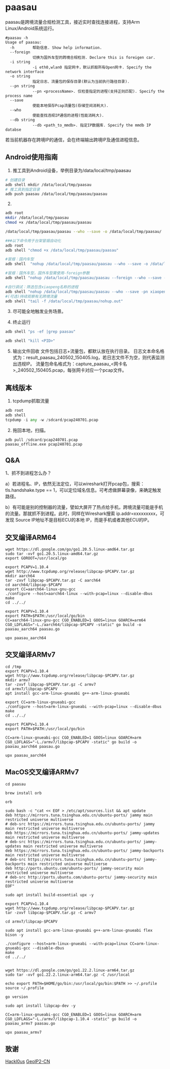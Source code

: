 # paasau
paasau是跨境流量合规检测工具，接近实时查找连接进程，支持Arm Linux/Android系统运行。

```
#paasau -h  
Usage of paasau:
  -h        帮助信息. Show help information.
  --foreign
            切换为国外车型的跨境合规检测. Declare this is foreigen car.
  -i string
            -i eth0,wlan0 指定网卡，默认抓取所有Open网卡. Specify the network interface
  -o string
            指定日志、流量包的保存目录(默认为当前执行路径目录).
  --pn string
            --pn <processName>. 仅检查指定的进程(支持正则匹配). Specify the process name
  --save
            使能本地保存Pcap流量包(存储空间消耗大).
  --who
            使能查找违规IP通信的进程(性能消耗大).
  --db string
            --db <path_to_mmdb>. 指定IP数据库. Specify the mmdb IP databse            

```
若当前机器存在跨境IP的通信，会在终端输出跨境IP及通信进程信息。



## Android使用指南

1. 推工具到Android设备，举例目录为/data/local/tmp/paasau

```Bash
# 创建目录
adb shell mkdir /data/local/tmp/paasau
# 推工具到指定目录
adb push paasau /data/local/tmp/paasau/paasau
```

2. 

```Bash
adb root
mkdir /data/local/tmp/paasau
chmod +x /data/local/tmp/paasau/paasau

/data/local/tmp/paasau/paasau --who --save -o /data/local/tmp/paasau/

###以下命令用于台架冒烟自动化
adb root
adb shell "chmod +x /data/local/tmp/paasau/paasau"

#冒烟：国内车型
adb shell  "nohup /data/local/tmp/paasau/paasau --who --save -o /data/local/tmp/paasau/ >/dev/null 2>&1 &"

#冒烟：国外车型，国外车型需使用-foreign参数
adb shell "nohup /data/local/tmp/paasau/paasau --foreign --who --save -o /data/local/tmp/paasau/ >/dev/null 2>&1 &"

#自行调试：筛选包含xiaopeng名称的进程
adb shell "nohup /data/local/tmp/paasau/paasau --who --save -pn xiaopeng -o /data/local/tmp/paasau/ &"
#(可选)持续观察有无跨境流量
adb shell "tail -f /data/local/tmp/paasau/nohup.out"
```


3. 尽可能全地触发业务场景。


4. 终止运行

```Bash
adb shell "ps -ef |grep paasau"

adb shell "kill <PID>"
```

5. 输出文件回收
文件包括日志+流量包，都默认放在执行目录。
日志文本命名格式为：result_paasau_240502_150405.log，若日志文件不为空，则代表监测出违规IP。
流量包命名格式为：capture_paasau_<网卡名>_240502_150405.pcap，每张网卡对应一个pcap文件。


## 离线版本

1. tcpdump抓取流量

```Python
adb root
adb shell
tcpdump -i any -w /sdcard/pcap240701.pcap
```

2. 拖回本地，扫描。

```Python
adb pull /sdcard/pcap240701.pcap
paasau_offline.exe pcap240701.pcap
```

## Q&A
1、抓不到进程怎么办？

a）若进程名、IP，依然无法定位，可以wireshark打开pcap包，搜索：tls.handshake.type == 1，可以定位域名信息。可考虑做屏幕录像，来确定触发路径。

b）有可能是别的控制器的流量，譬如大屏开了热点给手机，跨境流量可能是手机的流量。那就抓不到进程。此时，同样在Wireshark搜索 ip.addr=xxxxxxxxx，可发现 Source IP地址不是目标ECU的本地 IP，而是手机或者其他ECU的IP。






## 交叉编译ARM64
```
wget https://dl.google.com/go/go1.20.5.linux-amd64.tar.gz
sudo tar -xvf go1.20.5.linux-amd64.tar.gz
export GOROOT=/usr/local/go

export PCAPV=1.10.4
wget http://www.tcpdump.org/release/libpcap-$PCAPV.tar.gz
mkdir aarch64
tar -zxvf libpcap-$PCAPV.tar.gz -C aarch64
cd aarch64/libpcap-$PCAPV
export CC=aarch64-linux-gnu-gcc
./configure --host=aarch64-linux --with-pcap=linux --disable-dbus
make
cd ../../

export PCAPV=1.10.4
export PATH=$PATH:/usr/local/go/bin
CC=aarch64-linux-gnu-gcc CGO_ENABLED=1 GOOS=linux GOARCH=arm64 CGO_LDFLAGS="-L./aarch64/libpcap-$PCAPV -static" go build -o paasau_aarch64 paasau.go

upx paasau_aarch64
```

## 交叉编译ARMv7
```
cd /tmp
export PCAPV=1.10.4
wget http://www.tcpdump.org/release/libpcap-$PCAPV.tar.gz
mkdir armv7
tar -zxvf libpcap-$PCAPV.tar.gz -C armv7
cd armv7/libpcap-$PCAPV
apt install gcc-arm-linux-gnueabi g++-arm-linux-gnueabi

export CC=arm-linux-gnueabi-gcc
./configure --host=arm-linux-gnueabi --with-pcap=linux --disable-dbus
make
cd ../../

export PCAPV=1.10.4
export PATH=$PATH:/usr/local/go/bin

CC=arm-linux-gnueabi-gcc CGO_ENABLED=1 GOOS=linux GOARCH=arm CGO_LDFLAGS="-L./armv7/libpcap-$PCAPV -static" go build -o paasau_aarch64 paasau.go

upx paasau_aarch64
```

## MacOS交叉编译ARMv7
```
cd paasau

brew install orb

orb

sudo bash -c "cat << EOF > /etc/apt/sources.list && apt update 
deb https://mirrors.tuna.tsinghua.edu.cn/ubuntu-ports/ jammy main restricted universe multiverse
# deb-src https://mirrors.tuna.tsinghua.edu.cn/ubuntu-ports/ jammy main restricted universe multiverse
deb https://mirrors.tuna.tsinghua.edu.cn/ubuntu-ports/ jammy-updates main restricted universe multiverse
# deb-src https://mirrors.tuna.tsinghua.edu.cn/ubuntu-ports/ jammy-updates main restricted universe multiverse
deb https://mirrors.tuna.tsinghua.edu.cn/ubuntu-ports/ jammy-backports main restricted universe multiverse
# deb-src https://mirrors.tuna.tsinghua.edu.cn/ubuntu-ports/ jammy-backports main restricted universe multiverse
deb http://ports.ubuntu.com/ubuntu-ports/ jammy-security main restricted universe multiverse
# deb-src http://ports.ubuntu.com/ubuntu-ports/ jammy-security main restricted universe multiverse
EOF"

sudo apt install build-essential upx -y

export PCAPV=1.10.4
wget http://www.tcpdump.org/release/libpcap-$PCAPV.tar.gz
tar -zxvf libpcap-$PCAPV.tar.gz -C armv7

cd armv7/libpcap-$PCAPV

sudo apt install gcc-arm-linux-gnueabi g++-arm-linux-gnueabi flex bison -y

./configure --host=arm-linux-gnueabi --with-pcap=linux CC=arm-linux-gnueabi-gcc --disable-dbus
make
cd ../../


wget https://dl.google.com/go/go1.22.2.linux-arm64.tar.gz
sudo tar -xvf go1.22.2.linux-arm64.tar.gz -C /usr/local

echo export PATH=$HOME/go/bin:/usr/local/go/bin:$PATH >> ~/.profile
source ~/.profile

go version

sudo apt install libpcap-dev -y

CC=arm-linux-gnueabi-gcc CGO_ENABLED=1 GOOS=linux GOARCH=arm CGO_LDFLAGS="-L./armv7/libpcap-1.10.4 -static" go build -o paasau_armv7 paasau.go 

upx paasau_armv7
```






## 致谢

[Hackl0us](https://github.com/Hackl0us) [GeoIP2-CN ](https://github.com/Hackl0us/GeoIP2-CN)

